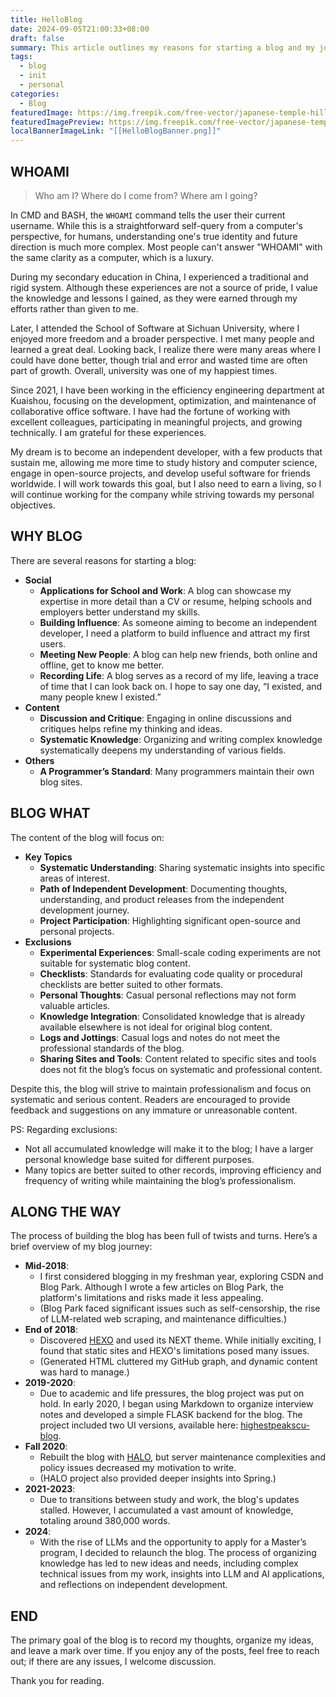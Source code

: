 ```yaml
---
title: HelloBlog
date: 2024-09-05T21:00:33+08:00
draft: false
summary: This article outlines my reasons for starting a blog and my journey so far. I aim to document my growth, share systematic insights into technology, and build my personal brand. The article reviews the challenges I faced in building the blog, including my experiences with HEXO, FLASK, and HALO. Ultimately, I decided to restart the blog to showcase professionalism, share development experiences, and record personal thoughts and achievements.
tags:
  - blog
  - init
  - personal
categories:
  - Blog
featuredImage: https://img.freepik.com/free-vector/japanese-temple-hill_23-2148660096.jpg?t=st=1725698784~exp=1725702384~hmac=22557ebf5df03acebd38d1a239243459b6ae2a13b1704e61a22042b7173051d9&w=1380
featuredImagePreview: https://img.freepik.com/free-vector/japanese-temple-hill_23-2148660096.jpg?t=st=1725698784~exp=1725702384~hmac=22557ebf5df03acebd38d1a239243459b6ae2a13b1704e61a22042b7173051d9&w=1380
localBannerImageLink: "[[HelloBlogBanner.png]]"
---
```



## WHOAMI

> Who am I? Where do I come from? Where am I going?

In CMD and BASH, the `WHOAMI` command tells the user their current username. While this is a straightforward self-query from a computer's perspective, for humans, understanding one's true identity and future direction is much more complex. Most people can't answer "WHOAMI" with the same clarity as a computer, which is a luxury.

During my secondary education in China, I experienced a traditional and rigid system. Although these experiences are not a source of pride, I value the knowledge and lessons I gained, as they were earned through my efforts rather than given to me.

Later, I attended the School of Software at Sichuan University, where I enjoyed more freedom and a broader perspective. I met many people and learned a great deal. Looking back, I realize there were many areas where I could have done better, though trial and error and wasted time are often part of growth. Overall, university was one of my happiest times.

Since 2021, I have been working in the efficiency engineering department at Kuaishou, focusing on the development, optimization, and maintenance of collaborative office software. I have had the fortune of working with excellent colleagues, participating in meaningful projects, and growing technically. I am grateful for these experiences.

My dream is to become an independent developer, with a few products that sustain me, allowing me more time to study history and computer science, engage in open-source projects, and develop useful software for friends worldwide. I will work towards this goal, but I also need to earn a living, so I will continue working for the company while striving towards my personal objectives.

## WHY BLOG

There are several reasons for starting a blog:

- **Social**
  - **Applications for School and Work**: A blog can showcase my expertise in more detail than a CV or resume, helping schools and employers better understand my skills.
  - **Building Influence**: As someone aiming to become an independent developer, I need a platform to build influence and attract my first users.
  - **Meeting New People**: A blog can help new friends, both online and offline, get to know me better.
  - **Recording Life**: A blog serves as a record of my life, leaving a trace of time that I can look back on. I hope to say one day, “I existed, and many people knew I existed.”
- **Content**
  - **Discussion and Critique**: Engaging in online discussions and critiques helps refine my thinking and ideas.
  - **Systematic Knowledge**: Organizing and writing complex knowledge systematically deepens my understanding of various fields.
- **Others**
  - **A Programmer’s Standard**: Many programmers maintain their own blog sites.

## BLOG WHAT

The content of the blog will focus on:

- **Key Topics**
  - **Systematic Understanding**: Sharing systematic insights into specific areas of interest.
  - **Path of Independent Development**: Documenting thoughts, understanding, and product releases from the independent development journey.
  - **Project Participation**: Highlighting significant open-source and personal projects.
- **Exclusions**
  - **Experimental Experiences**: Small-scale coding experiments are not suitable for systematic blog content.
  - **Checklists**: Standards for evaluating code quality or procedural checklists are better suited to other formats.
  - **Personal Thoughts**: Casual personal reflections may not form valuable articles.
  - **Knowledge Integration**: Consolidated knowledge that is already available elsewhere is not ideal for original blog content.
  - **Logs and Jottings**: Casual logs and notes do not meet the professional standards of the blog.
  - **Sharing Sites and Tools**: Content related to specific sites and tools does not fit the blog’s focus on systematic and professional content.

Despite this, the blog will strive to maintain professionalism and focus on systematic and serious content. Readers are encouraged to provide feedback and suggestions on any immature or unreasonable content.

PS: Regarding exclusions:

- Not all accumulated knowledge will make it to the blog; I have a larger personal knowledge base suited for different purposes.
- Many topics are better suited to other records, improving efficiency and frequency of writing while maintaining the blog’s professionalism.

## ALONG THE WAY

The process of building the blog has been full of twists and turns. Here’s a brief overview of my blog journey:

- **Mid-2018**:
  - I first considered blogging in my freshman year, exploring CSDN and Blog Park. Although I wrote a few articles on Blog Park, the platform's limitations and risks made it less appealing.
  - (Blog Park faced significant issues such as self-censorship, the rise of LLM-related web scraping, and maintenance difficulties.)
- **End of 2018**:
  - Discovered [HEXO](https://hexo.io/) and used its NEXT theme. While initially exciting, I found that static sites and HEXO's limitations posed many issues.
  - (Generated HTML cluttered my GitHub graph, and dynamic content was hard to manage.)
- **2019-2020**:
  - Due to academic and life pressures, the blog project was put on hold. In early 2020, I began using Markdown to organize interview notes and developed a simple FLASK backend for the blog. The project included two UI versions, available here: [highestpeakscu-blog](https://github.com/highestpeak/highestpeakscu-blog).
- **Fall 2020**:
  - Rebuilt the blog with [HALO](https://github.com/halo-dev/halo), but server maintenance complexities and policy issues decreased my motivation to write.
  - (HALO project also provided deeper insights into Spring.)
- **2021-2023**:
  - Due to transitions between study and work, the blog's updates stalled. However, I accumulated a vast amount of knowledge, totaling around 380,000 words.
- **2024**:
  - With the rise of LLMs and the opportunity to apply for a Master’s program, I decided to relaunch the blog. The process of organizing knowledge has led to new ideas and needs, including complex technical issues from my work, insights into LLM and AI applications, and reflections on independent development.

## END

The primary goal of the blog is to record my thoughts, organize my ideas, and leave a mark over time. If you enjoy any of the posts, feel free to reach out; if there are any issues, I welcome discussion.

Thank you for reading.
